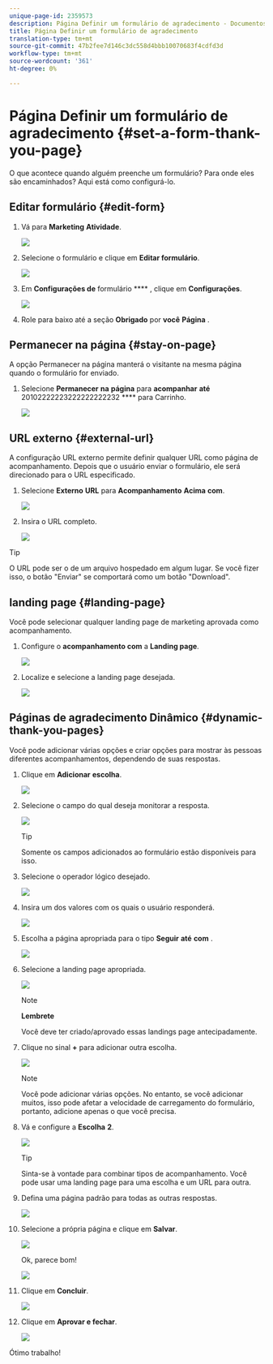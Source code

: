 ```yaml
---
unique-page-id: 2359573
description: Página Definir um formulário de agradecimento - Documentos do Marketing - Documentação do produto
title: Página Definir um formulário de agradecimento
translation-type: tm+mt
source-git-commit: 47b2fee7d146c3dc558d4bbb10070683f4cdfd3d
workflow-type: tm+mt
source-wordcount: '361'
ht-degree: 0%

---
```



# Página Definir um formulário de agradecimento {#set-a-form-thank-you-page}

O que acontece quando alguém preenche um formulário? Para onde eles são encaminhados? Aqui está como configurá-lo.

## Editar formulário {#edit-form}

1. Vá para **Marketing** **Atividade**.

   ![](assets/login-marketing-activities-5.png)

1. Selecione o formulário e clique em **Editar formulário**.

   ![](assets/image2014-9-15-17-3a34-3a14.png)

1. Em **Configurações de** formulário **** , clique em **Configurações**.

   ![](assets/image2014-9-15-17-3a34-3a21.png)

1. Role para baixo até a seção **Obrigado** por **você** **Página** .

## Permanecer na página {#stay-on-page}

A opção Permanecer na página manterá o visitante na mesma página quando o formulário for enviado.

1. Selecione **Permanecer** **na** **página** para **acompanhar** **até** 20102222223222222222232 **** para Carrinho.

   ![](assets/image2014-9-15-17-3a34-3a35.png)

## URL externo {#external-url}

A configuração URL externo permite definir qualquer URL como página de acompanhamento. Depois que o usuário enviar o formulário, ele será direcionado para o URL especificado.

1. Selecione **Externo** **URL** para **Acompanhamento** **Acima** **com**.

   ![](assets/image2014-9-15-17-3a34-3a45.png)

1. Insira o URL completo.

   ![](assets/image2014-9-15-17-3a34-3a53.png)

>[!TIP]
>
>O URL pode ser o de um arquivo hospedado em algum lugar. Se você fizer isso, o botão &quot;Enviar&quot; se comportará como um botão &quot;Download&quot;.

## landing page {#landing-page}

Você pode selecionar qualquer landing page de marketing aprovada como acompanhamento.

1. Configure o **acompanhamento com** a **Landing page**.

   ![](assets/image2014-9-15-17-3a37-3a52.png)

1. Localize e selecione a landing page desejada.

   ![](assets/image2014-9-15-17-3a37-3a59.png)

## Páginas de agradecimento Dinâmico {#dynamic-thank-you-pages}

Você pode adicionar várias opções e criar opções para mostrar às pessoas diferentes acompanhamentos, dependendo de suas respostas.

1. Clique em **Adicionar** **escolha**.

   ![](assets/image2014-9-15-17-3a38-3a6.png)

1. Selecione o campo do qual deseja monitorar a resposta.

   ![](assets/image2014-9-15-17-3a38-3a12.png)

   >[!TIP]
   >
   >Somente os campos adicionados ao formulário estão disponíveis para isso.

1. Selecione o operador lógico desejado.

   ![](assets/image2014-9-15-17-3a38-3a31.png)

1. Insira um dos valores com os quais o usuário responderá.

   ![](assets/image2014-9-15-17-3a38-3a40.png)

1. Escolha a página apropriada para o tipo **Seguir** **até** **com** .

   ![](assets/image2014-9-15-17-3a38-3a51.png)

1. Selecione a landing page apropriada.

   ![](assets/image2014-9-15-17-3a39-3a3.png)

   >[!NOTE]
   >
   >**Lembrete**
   >
   >
   >Você deve ter criado/aprovado essas landings page antecipadamente.

1. Clique no sinal **+** para adicionar outra escolha.

   ![](assets/image2014-9-15-17-3a39-3a25.png)

   >[!NOTE]
   >
   >Você pode adicionar várias opções. No entanto, se você adicionar muitos, isso pode afetar a velocidade de carregamento do formulário, portanto, adicione apenas o que você precisa.

1. Vá e configure a **Escolha** **2**.

   ![](assets/image2014-9-15-17-3a39-3a44.png)

   >[!TIP]
   >
   >Sinta-se à vontade para combinar tipos de acompanhamento. Você pode usar uma landing page para uma escolha e um URL para outra.

1. Defina uma página padrão para todas as outras respostas.

   ![](assets/image2014-9-15-17-3a40-3a10.png)

1. Selecione a própria página e clique em **Salvar**.

   ![](assets/image2014-9-15-17-3a40-3a26.png)

   Ok, parece bom!

   ![](assets/image2014-9-15-17-3a40-3a34.png)

1. Clique em **Concluir**.

   ![](assets/image2014-9-15-17-3a40-3a42.png)

1. Clique em **Aprovar e fechar**.

   ![](assets/image2014-9-15-17-3a41-3a0.png)

Ótimo trabalho!
